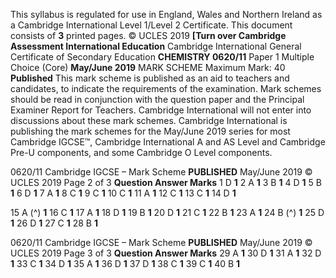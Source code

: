 This syllabus is regulated for use in England, Wales and Northern Ireland as a Cambridge International Level 1/Level 2 Certificate. This document consists of **3** printed pages. © UCLES 2019 **[Turn over Cambridge Assessment International Education** Cambridge International General Certificate of Secondary Education **CHEMISTRY 0620/11** Paper 1 Multiple Choice (Core) **May/June 2019** MARK SCHEME Maximum Mark: 40 **Published** This mark scheme is published as an aid to teachers and candidates, to indicate the requirements of the examination. Mark schemes should be read in conjunction with the question paper and the Principal Examiner Report for Teachers. Cambridge International will not enter into discussions about these mark schemes. Cambridge International is publishing the mark schemes for the May/June 2019 series for most Cambridge IGCSE™, Cambridge International A and AS Level and Cambridge Pre-U components, and some Cambridge O Level components. 


0620/11 Cambridge IGCSE – Mark Scheme **PUBLISHED** May/June 2019 © UCLES 2019 Page 2 of 3 **Question Answer Marks** 1 D **1** 2 A **1** 3 B **1** 4 D **1** 5 B **1** 6 D **1** 7 A **1** 8 C **1** 9 C **1** 10 C **1** 11 A **1** 12 C **1** 13 C **1** 14 D **1** 

15 A (^) **1** 16 C **1** 17 A **1** 18 D **1** 19 B **1** 20 D **1** 21 C **1** 22 B **1** 23 A **1** 24 B (^) **1** 25 D **1** 26 D **1** 27 C **1** 28 B **1** 


0620/11 Cambridge IGCSE – Mark Scheme **PUBLISHED** May/June 2019 © UCLES 2019 Page 3 of 3 **Question Answer Marks** 29 A **1** 30 D **1** 31 A **1** 32 D **1** 33 C **1** 34 D **1** 35 A **1** 36 D **1** 37 D **1** 38 C **1** 39 C **1** 40 B **1** 


